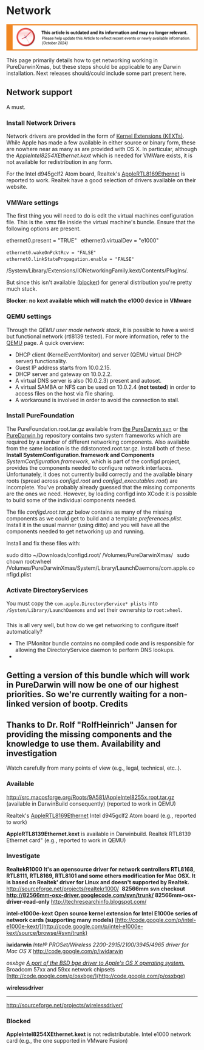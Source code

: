 Network
=======

![This article is outdated and its information and may no longer relevant.](/img/notice/article-oudated-oct2024.svg)


This page primarily details how to get networking working in PureDarwinXmas, but these steps should be applicable to any Darwin installation.
Next releases should/could include some part present here.

Network support
---------------
A must.
### Install Network Drivers
Network drivers are provided in the form of [Kernel Extensions (KEXTs)](kexts.html).
While Apple has made a few available in either source or binary form, these are nowhere near as many as are provided with OS X.
In particular, although the *AppleIntel8254XEthernet.kext* which is needed for VMWare exists, it is not available for redistribution in any form.

For the Intel d945gclf2 Atom board, Realtek's [AppleRTL8169Ethernet](http://www.realtek.com/downloads/downloadsView.aspx?Langid=1&PNid=13&PFid=4&Level=5&Conn=4&DownTypeID=3&GetDown=false&Downloads=true#97) is reported to work. Realtek have a good selection of drivers available on their website.
### VMWare settings
The first thing you will need to do is edit the virtual machines configuration file. This is the .vmx file inside the virtual machine's bundle.
Ensure that the following options are present.

ethernet0.present = "TRUE"`
`
ethernet0.virtualDev = "e1000"`
`





`ethernet0.wakeOnPcktRcv = "FALSE"`
`ethernet0.linkStatePropagation.enable = "FALSE"`



/System/Library/Extensions/IONetworkingFamily.kext/Contents/PlugIns/.

But since this isn't available ([blocker](../blockers.html)) for general distribution you're pretty much stuck.

**__Blocker:__ no kext available which will match the e1000 device in VMware**
### QEMU settings
Through the *QEMU user mode network stack*, it is possible to have a weird but functional network (rtl8139 tested).
For more information, refer to the [QEMU](https://github.com/PureDarwin/PureDarwin/wiki/QEMU) page.
A quick overview:
-   DHCP client (KernelEventMonitor) and server (QEMU virtual DHCP server) functionality.
-   Guest IP address starts from 10.0.2.15.
-   DHCP server and gateway on 10.0.2.2.
-   A virtual DNS server is also (10.0.2.3) present and autoset.
-   A virtual SAMBA or NFS can be used on 10.0.2.4 (**not tested**) in order to access files on the host via file sharing.
-   A workaround is involved in order to avoid the connection to stall.
### Install PureFoundation
The PureFoundation.root.tar.gz available from [the PureDarwin svn](http://puredarwin.googlecode.com/svn/Roots/pd/) or [the PureDarwin hg](http://puredarwin.googlecode.com/hg/Roots/pd/) repository contains two system frameworks which are required by a number of different networking components. Also available from the same location is the ddistonoted.root.tar.gz. Install both of these.
**Install SystemConfiguration.framework and Components**
*SystemConfiguration.framework*, which is part of the configd project, provides the components needed to configure network interfaces.
Unfortunately, it does not currently build correctly and the available binary roots (spread across *configd.root* and *configd_executables.root*) are incomplete.
You've probably already guessed that the missing components are the ones we need.
However, by loading configd into XCode it is possible to build some of the individual components needed.

The file *configd.root.tar.gz* below contains as many of the missing components as we could get to build and a template *preferences.plist*.
Install it in the usual manner (using ditto) and you will have all the components needed to get networking up and running.

Install and fix these files with:

sudo ditto ~/Downloads/configd.root/ /Volumes/PureDarwinXmas/`
`
sudo chown root:wheel /Volumes/PureDarwinXmas/System/Library/LaunchDaemons/com.apple.configd.plist
### Activate DirectoryServices
You must copy the `com.apple.DirectoryService* plists` into `/System/Library/LaunchDaemons` and set their ownership to `root:wheel`.
### 
This is all very well, but how do we get networking to configure itself automatically?

-   The IPMonitor bundle contains no compiled code and is responsible for allowing the DirectoryService daemon to perform DNS lookups.
-   
Getting a version of this bundle which will work in PureDarwin will now be one of our highest priorities.
So we're currently waiting for a non-linked version of bootp.
Credits
-------
Thanks to Dr. Rolf "RolfHeinrich" Jansen for providing the missing components and the knowledge to use them.
Availability and investigation
------------------------------
Watch carefully from many points of view (e.g., legal, technical, etc..).
### Available
<span style="border-collapse:separate;white-space:pre"><http://src.macosforge.org/Roots/9A581/AppleIntel8255x.root.tar.gz> (available in DarwinBuild consequently)</span>
(reported to work in QEMU)


<span style="border-collapse:separate;white-space:pre"><span style="border-collapse:collapse;white-space:normal">Realtek's [AppleRTL8169Ethernet](http://www.realtek.com/downloads/downloadsView.aspx?Langid=1&PNid=13&PFid=4&Level=5&Conn=4&DownTypeID=3&GetDown=false&Downloads=true#97)</span></span>
Intel d945gclf2 Atom board (e.g., reported to work)

**AppleRTL8139Ethernet.kext** is available in Darwinbuild.
Realtek RTL8139 Ethernet card" (e.g., reported to work in QEMU)
### Investigate
**RealtekR1000**
**It's an opensource driver for network controllers RTL8168, RTL8111, RTL8169, RTL8101 and some others modification for Mac OSX. It is based on Realtek' driver for Linux and doesn't supported by Realtek.**
<http://sourceforge.net/projects/realtekr1000/> 
**82566mm**
**svn checkout http://82566mm-osx-driver.googlecode.com/svn/trunk/ 82566mm-osx-driver-read-only**
<http://techresearchinfo.blogspot.com/> 

**intel-e1000e-kext**
**Open source kernel extension for Intel E1000e series of network cards (supporting many models)**
[http://code.google.com/p/intel-e1000e-kext/](http://code.google.com/p/intel-e1000e-kext/source/browse/#svn/trunk)

**iwidarwin**
*Intel® PROSet/Wireless 2200-2915/2100/3945/4965 driver for Mac OS X*
<http://code.google.com/p/iwidarwin> 

*osxbge*
*[A port of the BSD bge driver to Apple's OS X operating system.](http://code.google.com/p/osxbge/)*
Broadcom 57xx and 59xx network chipsets
[http://code.google.com/p/osxbge/](http://code.google.com/p/osxbge)

**wirelessdriver**
****

<http://sourceforge.net/projects/wirelessdriver/>
### Blocked
**AppleIntel8254XEthernet.kext** is not redistributable.
Intel e1000 network card (e.g., the one supported in VMware Fusion)

